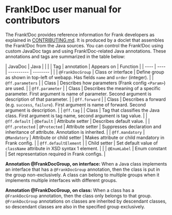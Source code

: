 # Frank!Doc user manual for contributors

The Frank!Doc provides reference information for Frank developers as explained in [CONTRIBUTING.md](./CONTRIBUTING.md). It is produced by a doclet that assembles the Frank!Doc from the Java sources. You can control the Frank!Doc using custom JavaDoc tags and using Frank!Doc-related Java annotations. These annotations and tags are summarized in the table below:

| JavaDoc | Java | | |
| Tag | annotation | Appears on | Function |
| ---- | ---- | ---------- | -------- |
| | `@FrankDocGroup` | Class or interface | Define group as shown in top-left of webapp. Has fields `name` and `order` (integer). |
| `@ff.parameters` | | Class | Describes how parameters (Frank config `<Param>`) are used. |
| `@ff.parameter` | | Class | Describes the meaning of a specific parameter. First argument is name of parameter. Second argument is description of that parameter. |
| `@ff.forward` | | Class | Describes a forward (e.g. `success`, `failure`). First argument is name of forward. Second argument is description. |
| `@ff.tag` | | Class | Tag that classifies the Java class. First argument is tag name, second argument is tag value. |
| `@ff.default` | `@Default` | Attribute setter | Describes default value. |
| `@ff.protected` | `@Protected` | Attribute setter | Suppresses declaration and inheritance of attribute. Annotation is inherited. |
| `@ff.mandatory` | `@Mandatory` | Attribute or child setter | Makes attribute or child mandatory in Frank config. |
| `@ff.defaultElement` | | Child setter | Set default value of `className` attribute in XSD syntax 1 element. |
| | `@EnumLabel` | Enum constant | Set representation required in Frank configs. |

**Annotation @FrankDocGroup, on interface:**  When a Java class implements an interface that has a `@FrankDocGroup` annotation, then the class is put in the group non-exclusively. A class can belong to multiple groups when it implements multiple interfaces with different groups.

**Annotation @FrankDocGroup, on class:** When a class has a `@FrankDocGroup` annotation, then the class only belongs to that group. `@FrankDocGroup` annotations on classes are inherited by descendant classes, so descendant classes are also in the specified group exclusively.
